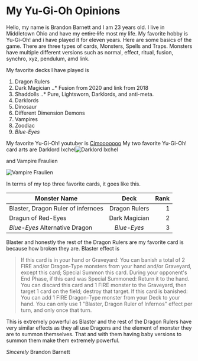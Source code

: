 
# **My Yu-Gi-Oh Opinions**

Hello, my name is Brandon Barnett and I am 23 years old.  I live in Middletown Ohio and have my ~~entire life~~ most my life.
My favorite hobby is Yu-Gi-Oh! and i have played it for eleven years. 
Here are some basics of the game. There are three types of cards, Monsters, Spells and Traps. Monsters have multiple different versions such as normal, effect, ritual, fusion, synchro, xyz, pendulum, amd link.

My favorite decks I have played is
1. Dragon Rulers
2. Dark Magician
..* Fusion from 2020 and link from 2018
3. Shaddolls
..* Pure, Lightsworn, Darklords, and anti-meta.
4. Darklords
5. Dinosaur
6. Different Dimension Demons
7. Vampires 
8. Zoodiac
9. *Blue-Eyes*

My favorite Yu-Gi-Oh! youtuber is [Cimooooooo](https://www.youtube.com/channel/UCrEMDvUyGV1p66Vf5P0O1pg)
My two favorite Yu-Gi-Oh! card arts are Darklord Ixchel![Darklord Ixchel](https://images-wixmp-ed30a86b8c4ca887773594c2.wixmp.com/f/e5cdeafc-dfb9-449a-b254-0a0f947dfbde/daj3vgk-11379ed5-8578-4271-a809-2bec45853924.png?token=eyJ0eXAiOiJKV1QiLCJhbGciOiJIUzI1NiJ9.eyJzdWIiOiJ1cm46YXBwOjdlMGQxODg5ODIyNjQzNzNhNWYwZDQxNWVhMGQyNmUwIiwiaXNzIjoidXJuOmFwcDo3ZTBkMTg4OTgyMjY0MzczYTVmMGQ0MTVlYTBkMjZlMCIsIm9iaiI6W1t7InBhdGgiOiJcL2ZcL2U1Y2RlYWZjLWRmYjktNDQ5YS1iMjU0LTBhMGY5NDdkZmJkZVwvZGFqM3Znay0xMTM3OWVkNS04NTc4LTQyNzEtYTgwOS0yYmVjNDU4NTM5MjQucG5nIn1dXSwiYXVkIjpbInVybjpzZXJ2aWNlOmZpbGUuZG93bmxvYWQiXX0.pJULhPRzDpHmDtmcB6_vBwQLJxLqaY_SkarespVlK0E) 

and Vampire Fraulien 

![Vampire Fraulien](https://i.imgur.com/nPgjbMU.png)

In terms of my top three favorite cards, it goes like this.

| Monster Name  | Deck          | Rank  |
| ------------- |:-------------:| -----:|
| Blaster, Dragon Ruler of infernoes | Dragon Rulers | 1 |
| Dragun of Red-Eyes    | Dark Magician   |  2 |
| *Blue-Eyes* Alternative Dragon | *Blue-Eyes*     |   3 |

Blaster and honestly the rest of the Dragon Rulers are my favorite card is because how broken they are. Blaster effect is
>If this card is in your hand or Graveyard: You can banish a total of 2 FIRE and/or Dragon-Type monsters from your hand and/or Graveyard, except this card; Special Summon this card. During your opponent's End Phase, if this card was Special Summoned: Return it to the hand. You can discard this card and 1 FIRE monster to the Graveyard, then target 1 card on the field; destroy that target. If this card is banished: You can add 1 FIRE Dragon-Type monster from your Deck to your hand. You can only use 1 "Blaster, Dragon Ruler of Infernos" effect per turn, and only once that turn.

This is extremely powerful as Blaster and the rest of the Dragon Rulers have very similar effects as they all use Dragons and the element of monster they are to summon themselves. That and with them having baby versions to summon them make them extremely powerful.


*Sincerely*
Brandon Barnett
